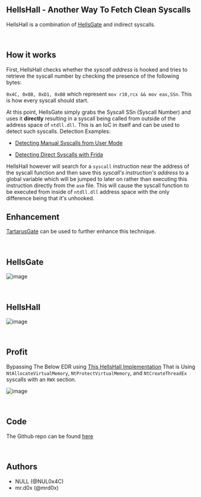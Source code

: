 ## HellsHall - Another Way To Fetch Clean Syscalls

HellsHall is a combination of [HellsGate](https://github.com/am0nsec/HellsGate) and indirect syscalls.  

<br>


## How it works

First, HellsHall checks whether the *syscall address* is hooked and tries to retrieve the syscall number by checking the presence of the following bytes: 

`0x4C, 0x8B, 0xD1, 0xB8` which represent `mov r10,rcx && mov eax,SSn`. This is how every syscall should start.

At this point, HellsGate simply grabs the Syscall SSn (Syscall Number) and uses it **directly** resulting in a syscall being called from outside of the address space of `ntdll.dll`. This is an IoC in itself and can be used to detect such syscalls. Detection Examples:

* [Detecting Manual Syscalls from User Mode](https://winternl.com/detecting-manual-syscalls-from-user-mode/)

* [Detecting Direct Syscalls with Frida](https://passthehashbrowns.github.io/detecting-direct-syscalls-with-frida)

HellsHall however will search for a `syscall` instruction near the address of the syscall function and then save this *syscall's instruction's address* to a global variable which will be jumped to later on rather than executing this instruction directly from the `asm` file. This will cause the syscall function to be executed from inside of `ntdll.dll` address space with the only difference being that it's unhooked.

## Enhancement

[TartarusGate](https://github.com/trickster0/TartarusGate) can be used to further enhance this technique.

<br>


## HellsGate

![image](https://user-images.githubusercontent.com/111295429/210207400-594383fb-158f-415c-9e3a-2d3d43198644.png)

<br>

## HellsHall

![image](https://user-images.githubusercontent.com/111295429/210207411-f6dca820-dbfe-4c87-bb33-60e0d036bd73.png)


<br>

## Profit
Bypassing The Below EDR using [This HellsHall Implementation](https://github.com/Maldev-Academy/HellHall/blob/main/Hell'sHall-Clang%26NoCrt.zip) That is Using `NtAllocateVirtualMemory`, `NtProtectVirtualMemory`, and `NtCreateThreadEx` syscalls with an `RWX` section. 

![image](https://user-images.githubusercontent.com/111295429/210299245-d366566a-0e14-4622-8bb0-91fd645a9d2e.png)


<br>

## Code
The Github repo can be found [here](https://github.com/Maldev-Academy/HellHall)

<br>

## Authors

* NULL (@NUL0x4C)
* mr.d0x (@mrd0x)

